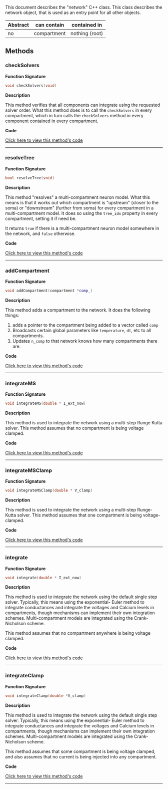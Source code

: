 
This document describes the "network" C++ class.
This class describes the network object, that is used
as an entry point for all other objects.

| Abstract | can contain | contained in |
| --------  | ------ | -------  |
| no |  compartment | nothing (root) |




## Methods



### checkSolvers

**Function Signature**

```C++
void checkSolvers(void) 
```

**Description**


This method verifies that all components can integrate
using the requested solver order. What this method does
is to call the `checkSolvers` in every compartment,
which in turn calls the `checkSolvers` method in every
component contained in every compartment.



 **Code**

[Click here to view this method's code](https://github.com/sg-s/xolotl/blob/master/c%2B%2B/network.hpp#L85)

-------



### resolveTree

**Function Signature**

```C++
bool resolveTree(void) 
```

**Description**


This method "resolves" a multi-compartment neuron model.
What this means is that it works out which compartment
is "upstream" (closer to the soma) or "downstream" (further
from soma) for every compartment in a multi-compartment model.
It does so using the `tree_idx` property in every compartment,
setting it if need be.

It returns `true` if there is a multi-compartment neuron model
somewhere in the network, and `false` otherwise.





 **Code**

[Click here to view this method's code](https://github.com/sg-s/xolotl/blob/master/c%2B%2B/network.hpp#L109)

-------



### addCompartment

**Function Signature**

```C++
void addCompartment(compartment *comp_) 
```

**Description**


This method adds a compartment to the network. It does the following things:
1. adds a pointer to the compartment being added to a vector called `comp`
2. Broadcasts certain global parameters like `temperature`, `dt`, etc to all compartments.
3. Updates `n_comp` to that network knows how many compartments there are.



 **Code**

[Click here to view this method's code](https://github.com/sg-s/xolotl/blob/master/c%2B%2B/network.hpp#L217)

-------



### integrateMS

**Function Signature**

```C++
void integrateMS(double * I_ext_now) 
```

**Description**


This method is used to integrate the network using a
multi-step Runge Kutta solver. This method assumes that
no compartment is being voltage clamped.



 **Code**

[Click here to view this method's code](https://github.com/sg-s/xolotl/blob/master/c%2B%2B/network.hpp#L240)

-------



### integrateMSClamp

**Function Signature**

```C++
void integrateMSClamp(double * V_clamp) 
```

**Description**


This method is used to integrate the network using a
multi-step Runge-Kutta solver. This method assumes that
one compartment is being voltage-clamped.




 **Code**

[Click here to view this method's code](https://github.com/sg-s/xolotl/blob/master/c%2B%2B/network.hpp#L262)

-------



### integrate

**Function Signature**

```C++
void integrate(double * I_ext_now) 
```

**Description**


This method is used to integrate the network using the default
single step solver. Typically, this means using the exponential-
Euler method to integrate conductances and integrate the voltages
and Calcium levels in compartments, though mechanisms can implement
their own integration schemes. Multi-compartment models are
integrated using the Crank-Nicholson scheme.

This method assumes that no compartment anywhere is being voltage clamped.



 **Code**

[Click here to view this method's code](https://github.com/sg-s/xolotl/blob/master/c%2B%2B/network.hpp#L293)

-------



### integrateClamp

**Function Signature**

```C++
void integrateClamp(double *V_clamp) 
```

**Description**


This method is used to integrate the network using the default
single step solver. Typically, this means using the exponential-
Euler method to integrate conductances and integrate the voltages
and Calcium levels in compartments, though mechanisms can implement
their own integration schemes. Multi-compartment models are
integrated using the Crank-Nicholson scheme.

This method assumes that some compartment is being voltage clamped,
and also assumes that no current is being injected into any compartment.



 **Code**

[Click here to view this method's code](https://github.com/sg-s/xolotl/blob/master/c%2B%2B/network.hpp#L391)

-------

